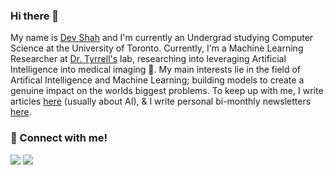 ### Hi there 👋

My name is [Dev Shah](https://devshah.ca) and I'm currently an Undergrad studying Computer Science at the University of Toronto. Currently, I'm a Machine Learning Researcher at [Dr. Tyrrell's](https://www.tyrrell4innovation.ca/people/) lab, researching into leveraging Artificial Intelligence into medical imaging 🔬. My main interests lie in the field of Artifical Intelligence and Machine Learning; building models to create a genuine impact on the worlds biggest problems. To keep up with me, I write articles [here](https://medium.com/@devshahs) (usually about AI), & I write personal bi-monthly newsletters [here](https://devshah.substack.com/?utm_source=substack&utm_medium=web&utm_campaign=substack_profile). 


### 🤝 Connect with me!<br>
  <a href='https://www.linkedin.com/in/devshah-/' alt="Linkedin"><img src="https://img.shields.io/badge/LinkedIn-0077B5?style=for-the-badge&logo=linkedin&logoColor=white"></a> <a href="mailto:mail2devshah@gmail.com" alt="Contact me"><img src="https://img.shields.io/badge/Gmail-D14836?style=for-the-badge&logo=gmail&logoColor=white">
